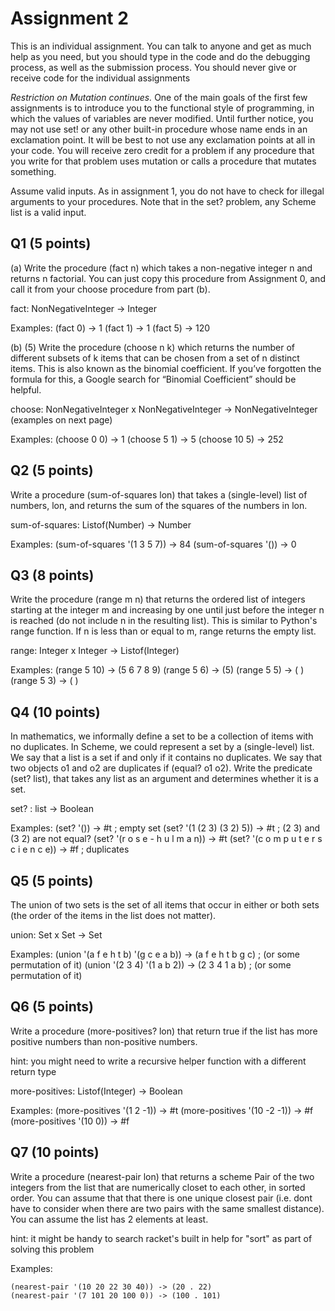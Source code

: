 # Assignment 2

This is an individual assignment.  You can talk to anyone and get as much help as you need, but you should type in the code and do the debugging process, as well as the submission process.  You should never give or receive code for the individual assignments

*Restriction on Mutation continues.*  One of the main goals of the first few assignments is to introduce you to the functional style of programming, in which the values of variables are never modified.  Until further notice, you may not use set! or any other built-in procedure whose name ends in an exclamation point.  It will be best to not use any exclamation points at all in your code.  You will receive zero credit for a problem if any procedure that you write for that problem uses mutation or calls a procedure that mutates something.  	
	
Assume valid inputs.  As in assignment 1, you do not have to check for illegal arguments to your procedures.  Note that in the set? problem, any Scheme list is a valid input.

## Q1 (5 points) 

(a) Write the procedure (fact n) which takes a non-negative integer n and returns n factorial.  You can just copy this procedure from Assignment 0, and call it from your choose procedure from part (b).

fact:  NonNegativeInteger -> Integer

Examples:
   (fact 0) ->     1
   (fact 1) ->     1
   (fact 5) -> 120

(b) (5) Write the procedure (choose n k) which returns the number of different subsets of k items that can be chosen from a set of n distinct items.  This is also known as the binomial coefficient.  If you’ve forgotten the formula for this, a Google search for “Binomial Coefficient” should be helpful.  

choose:  NonNegativeInteger x NonNegativeInteger -> NonNegativeInteger  (examples on next page)
 
Examples:
   (choose 0 0)  ->     1
   (choose 5 1)  ->     5
   (choose 10 5) -> 252 

## Q2 (5 points) 

Write a procedure (sum-of-squares lon) that takes a (single-level) list of numbers, lon, and returns the sum of the squares of the numbers in lon.

sum-of-squares:  Listof(Number) -> Number

Examples:
  (sum-of-squares '(1 3 5 7)) -> 84
  (sum-of-squares '())        -> 0


## Q3 (8 points) 

Write the procedure (range m n) that returns the ordered list of integers starting at the integer m and increasing by one until just before the integer n is reached (do not include n in the resulting list).  This is similar to Python's range function.  If n is less than or equal to m, range returns the empty list. 
  
range:  Integer x Integer -> Listof(Integer)

Examples:
   (range 5 10) ->  (5 6 7 8 9)
   (range 5 6)  -> (5)
   (range 5 5)  -> ( )
   (range 5 3)  -> ( )

## Q4 (10 points)

In mathematics, we informally define a set to be a collection of items with no duplicates.  In Scheme, we could represent a set by a (single-level) list.  We say that a list is a set if and only if it contains no duplicates.  We say that two objects o1 and o2 are duplicates if (equal? o1 o2).  Write the predicate (set? list), that takes any list as an argument and determines whether it is a set.

set? : list -> Boolean

Examples:
     (set? '())                              -> #t         ; empty set
     (set? '(1 (2 3) (3 2) 5))               -> #t         ; (2 3) and (3 2) are not equal?
     (set? '(r o s e - h u l m a n))         -> #t
     (set? '(c o m p u t e r s c i e n c e)) -> #f         ; duplicates

## Q5 (5 points) 

The union of two sets is the set of all items that occur in either or both sets (the order of the items in the list does not matter).

union:  Set x Set -> Set

Examples:
   (union '(a f e h t b) '(g c e a b)) -> (a f e h t b g c)  ; (or some permutation of it)
   (union '(2 3 4) '(1 a b 2))         -> (2 3 4 1 a b)      ; (or some permutation of it)

## Q6 (5 points)

Write a procedure (more-positives? lon) that return true if the list has more positive numbers than non-positive numbers.

hint: you might need to write a recursive helper function with a different return type

more-positives: Listof(Integer) -> Boolean

Examples:
   (more-positives '(1 2 -1)) -> #t
   (more-positives '(10 -2 -1)) -> #f
   (more-positives '(10 0)) -> #f

## Q7 (10 points)

Write a procedure (nearest-pair lon) that returns a scheme Pair of the two integers from the list that are numerically closet to each other, in sorted order.  You can assume that that there is one unique closest pair (i.e. dont have to consider when there are two pairs with the same smallest distance).  You can assume the list has 2 elements at least.

hint: it might be handy to search racket's built in help for "sort" as part of solving this problem

Examples:

    (nearest-pair '(10 20 22 30 40)) -> (20 . 22)
    (nearest-pair '(7 101 20 100 0)) -> (100 . 101)
